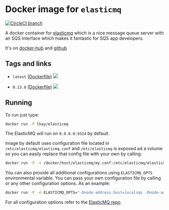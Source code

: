 # Docker image for `elasticmq`

[![CircleCI branch](https://img.shields.io/circleci/project/github/LKay/elasticmq/master.svg)](https://circleci.com/gh/LKay/elasticmq)

A docker container for [elasticmq](https://github.com/adamw/elasticmq) which is a nice message queue server with an SQS interface which makes it fantastic for SQS app developers.

It's on [docker-hub](https://hub.docker.com/r/lkay/elasticmq/) and [github](https://github.com/LKay/elasticmq)

## Tags and links

 * `latest` [(Dockerfile)](https://github.com/LKay/elasticmq/blob/0.13.8/elasticmq/Dockerfile) [![](https://images.microbadger.com/badges/image/lkay/elasticmq:latest.svg)](https://microbadger.com/images/lkay/elasticmq:latest "Get your own image badge on microbadger.com")

 * `0.13.8` [(Dockerfile)](https://github.com/LKay/elasticmq/blob/0.13.8/elasticmq/Dockerfile) [![](https://images.microbadger.com/badges/image/lkay/elasticmq:0.13.8.svg)](https://microbadger.com/images/lkay/elasticmq:0.13.8 "Get your own image badge on microbadger.com")

## Running

To run just type:
```sh
docker run -P lkay/elasticmq
```
The ElasticMQ will run on `0.0.0.0:9324` by default.

Image by default uses configuration file located in `/etc/elasticmq/elasticmq.conf` and `/etc/elasticmq` is exposed ad a volume so you can easily replace that config file with your own by calling:
```sh
docker run -P -v /docker/host/elasticmq/my.conf:/etc/elasticmq/elasticmq.conf:ro  lkay/elasticmq
```

You can also provide all additional configurations using `ELASTICMQ_OPTS` environmental variable. You can pass your own configuration file by calling or any other configuration options. As an example:
```sh
docker run -P -e ELASTICMQ_OPTS="-Dnode-address.host=localsqs -Dnode-address.port=9999" lkay/elasticmq
```

For all configuration options refer to the [ElasticMQ repo](https://github.com/adamw/elasticmq#installation-stand-alone).
